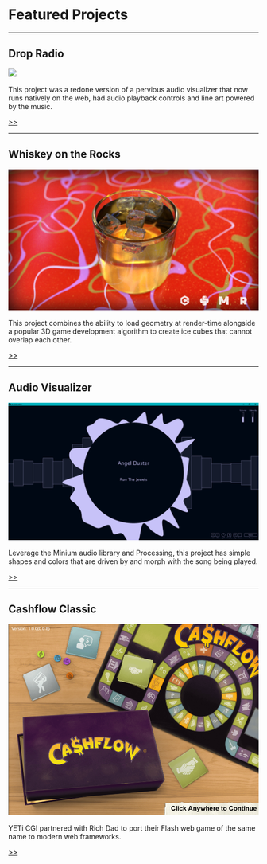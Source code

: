 # Featured Projects

---

## Drop Radio

<a class="image-link" href="/portfolio/drop-radio" target="_blank">![](/assets/graphics/drop-ui.png)</a>

This project was a redone version of a pervious audio visualizer that now runs natively on the web, had audio playback controls and line art powered by the music.

<p class="right-align"><a href="/portfolio/drop-radio">&#62;&#62;</a></p>

---

## Whiskey on the Rocks

<a class="image-link" href="/portfolio/whiskey-on-the-rocks/">![](/assets/graphics/whiskey-banner.png)</a>

This project combines the ability to load geometry at render-time alongside a popular 3D game development algorithm to create ice cubes that cannot overlap each other.

<p class="right-align"><a href="/portfolio/whiskey-on-the-rocks/">&#62;&#62;</a></p>

---

## Audio Visualizer

<a class="image-link" href="/portfolio/audio-visualizer">![](/assets/graphics/audio-visualizer.PNG)</a>

Leverage the Minium audio library and Processing, this project has simple shapes and colors that are driven by and morph with the song being played.

<p class="right-align"><a href="/portfolio/audio-visualizer">&#62;&#62;</a></p>

---

## Cashflow Classic

<a class="image-link" href="/portfolio/cashflow-classic">![](/assets/graphics/cashflow-splash.png)</a>

YETi CGI partnered with Rich Dad to port their Flash web game of the same name to modern web frameworks.

<p class="right-align"><a href="/portfolio/cashflow-classic">&#62;&#62;</a></p>
